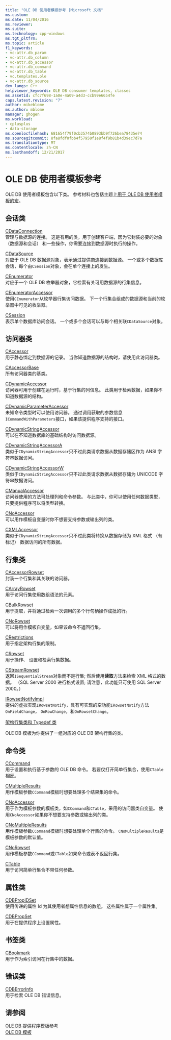 ```yaml
---
title: "OLE DB 使用者模板参考 |Microsoft 文档"
ms.custom: 
ms.date: 11/04/2016
ms.reviewer: 
ms.suite: 
ms.technology: cpp-windows
ms.tgt_pltfrm: 
ms.topic: article
f1_keywords:
- vc-attr.db_param
- vc-attr.db_column
- vc-attr.db_accessor
- vc-attr.db_command
- vc-attr.db_table
- vc.templates.ole
- vc-attr.db_source
dev_langs: C++
helpviewer_keywords: OLE DB consumer templates, classes
ms.assetid: cfc7f698-1a0e-4a09-a4d3-ccb99e6654fe
caps.latest.revision: "7"
author: mikeblome
ms.author: mblome
manager: ghogen
ms.workload:
- cplusplus
- data-storage
ms.openlocfilehash: 681654f79f0cb3574b0893bb9f726bea78435e74
ms.sourcegitcommit: 8fa8fdf0fbb4f57950f1e8f4f9b81b4d39ec7d7a
ms.translationtype: MT
ms.contentlocale: zh-CN
ms.lasthandoff: 12/21/2017
---
```

# <a name="ole-db-consumer-templates-reference"></a>OLE DB 使用者模板参考
OLE DB 使用者模板包含以下类。 参考材料也包括主题上[用于 OLE DB 使用者模板的宏](../../data/oledb/macros-and-global-functions-for-ole-db-consumer-templates.md)。  
  
## <a name="session-classes"></a>会话类  
 [CDataConnection](../../data/oledb/cdataconnection-class.md)  
 管理与数据源的连接。 这是有用的类，用于创建客户端，因为它封装必要的对象 （数据源和会话） 和一些操作，你需要连接到数据源时执行的操作。  
  
 [CDataSource](../../data/oledb/cdatasource-class.md)  
 对应于 OLE DB 数据源对象，表示通过提供商连接到数据源。 一个或多个数据库会话，每个由`CSession`对象，会在单个连接上的发生。  
  
 [CEnumerator](../../data/oledb/cenumerator-class.md)  
 对应于一个 OLE DB 枚举器对象，它检索有关可用数据源的行集信息。  
  
 [CEnumeratorAccessor](../../data/oledb/cenumeratoraccessor-class.md)  
 使用`CEnumerator`从枚举器行集访问数据。 下一个行集合组成的数据源和当前的枚举器中可见的枚举器。  
  
 [CSession](../../data/oledb/csession-class.md)  
 表示单个数据库访问会话。 一个或多个会话可以与每个相关联`CDataSource`对象。  
  
## <a name="accessor-classes"></a>访问器类  
 [CAccessor](../../data/oledb/caccessor-class.md)  
 用于静态绑定到数据源的记录。 当你知道数据源的结构时，请使用此访问器类。  
  
 [CAccessorBase](../../data/oledb/caccessorbase-class.md)  
 所有访问器类的基类。  
  
 [CDynamicAccessor](../../data/oledb/cdynamicaccessor-class.md)  
 访问器可用于创建在运行时，基于行集的列信息。 此类用于检索数据，如果你不知道数据源的结构。  
  
 [CDynamicParameterAccessor](../../data/oledb/cdynamicparameteraccessor-class.md)  
 未知命令类型时可以使用访问器。 通过调用获取的参数信息`ICommandWithParameters`接口，如果该提供程序支持的接口。  
  
 [CDynamicStringAccessor](../../data/oledb/cdynamicstringaccessor-class.md)  
 可以在不知道数据库的基础结构时访问数据源。  
  
 [CDynamicStringAccessorA](../../data/oledb/cdynamicstringaccessora-class.md)  
 类似于`CDynamicStringAccessor`只不过此类请求数据从数据存储区作为 ANSI 字符串数据访问。  
  
 [CDynamicStringAccessorW](../../data/oledb/cdynamicstringaccessorw-class.md)  
 类似于`CDynamicStringAccessor`只不过此类请求数据从数据存储为 UNICODE 字符串数据访问。  
  
 [CManualAccessor](../../data/oledb/cmanualaccessor-class.md)  
 访问器使用的方法可处理列和命令参数。 与此类中，你可以使用任何数据类型，只要提供程序可以将类型转换。  
  
 [CNoAccessor](../../data/oledb/cnoaccessor-class.md)  
 可以用作模板自变量时你不想要支持参数或输出列的类。  
  
 [CXMLAccessor](../../data/oledb/cxmlaccessor-class.md)  
 类似于`CDynamicStringAccessor`只不过此类将转换从数据存储为 XML 格式 （有标记） 数据访问的所有数据。  
  
## <a name="rowset-classes"></a>行集类  
 [CAccessorRowset](../../data/oledb/caccessorrowset-class.md)  
 封装一个行集和其关联的访问器。  
  
 [CArrayRowset](../../data/oledb/carrayrowset-class.md)  
 用于访问行集使用数组语法的元素。  
  
 [CBulkRowset](../../data/oledb/cbulkrowset-class.md)  
 用于提取，并将通过检索一次调用的多个行句柄操作成批的行。  
  
 [CNoRowset](../../data/oledb/cnorowset-class.md)  
 可以将用作模板自变量，如果该命令不返回行集。  
  
 [CRestrictions](../../data/oledb/crestrictions-class.md)  
 用于指定架构行集的限制。  
  
 [CRowset](../../data/oledb/crowset-class.md)  
 用于操作、 设置和检索行集数据。  
  
 [CStreamRowset](../../data/oledb/cstreamrowset-class.md)  
 返回`ISequentialStream`对象而不是行集; 然后使用**读取**方法来检索 XML 格式的数据。 （SQL Server 2000 进行格式设置; 请注意，此功能只可使用 SQL Server 2000。）  
  
 [IRowsetNotifyImpl](../../data/oledb/irowsetnotifyimpl-class.md)  
 提供的虚拟实现`IRowsetNotify`，具有可实现的空功能`IRowsetNotify`方法`OnFieldChange`， `OnRowChange`，和`OnRowsetChange`。  
  
 [架构行集类和 Typedef 类](../../data/oledb/schema-rowset-classes-and-typedef-classes.md)  
  
 OLE DB 模板为你提供了一组对应的 OLE DB 架构行集的类。  
  
## <a name="command-classes"></a>命令类  
 [CCommand](../../data/oledb/ccommand-class.md)  
 用于设置和执行基于参数的 OLE DB 命令。 若要仅打开简单行集合，使用`CTable`相反。  
  
 [CMultipleResults](../../data/oledb/cmultipleresults-class.md)  
 用作模板参数`CCommand`模板时想要处理多个结果集的命令。  
  
 [CNoAccessor](../../data/oledb/cnoaccessor-class.md)  
 用于作为模板参数的模板类，如`CCommand`和`CTable`，采用的访问器类自变量。 使用`CNoAccessor`如果你不想要支持参数或输出列的类。  
  
 [CNoMultipleResults](../../data/oledb/cnomultipleresults-class.md)  
 用作模板参数`CCommand`模板时想要处理单个行集的命令。 `CNoMultipleResults`是模板参数的默认值。  
  
 [CNoRowset](../../data/oledb/cnorowset-class.md)  
 用作模板参数`CCommand`或`CTable`如果命令或表不返回行集。  
  
 [CTable](../../data/oledb/ctable-class.md)  
 用于访问简单行集合不带任何参数。  
  
## <a name="property-classes"></a>属性类  
 [CDBPropIDSet](../../data/oledb/cdbpropidset-class.md)  
 使用传递的属性 Id 为其使用者想属性信息的数组。 这些属性属于一个属性集。  
  
 [CDBPropSet](../../data/oledb/cdbpropset-class.md)  
 用于在提供程序上设置属性。  
  
## <a name="bookmark-class"></a>书签类  
 [CBookmark](../../data/oledb/cbookmark-class.md)  
 用于作为索引访问在行集中的数据。  
  
## <a name="error-class"></a>错误类  
 [CDBErrorInfo](../../data/oledb/cdberrorinfo-class.md)  
 用于检索 OLE DB 错误信息。  
  
## <a name="see-also"></a>请参阅  
 [OLE DB 提供程序模板参考](../../data/oledb/ole-db-provider-templates-reference.md)   
 [OLE DB 模板](../../data/oledb/ole-db-templates.md)